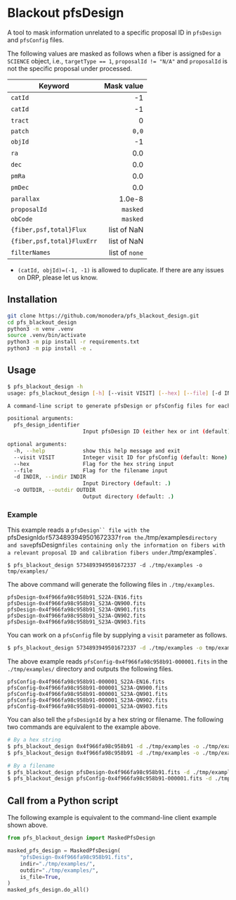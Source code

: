 # Blackout pfsDesign

A tool to mask information unrelated to a specific proposal ID in `pfsDesign` and `pfsConfig` files.

The following values are masked as follows when a fiber is assigned for a `SCIENCE` object, i.e., `targetType == 1`, `proposalId != "N/A"` and `proposalId` is not the specific proposal under processed.

| Keyword                    |     Mask value |
|----------------------------|---------------:|
| `catId`                    |             -1 |
| `catId`                    |             -1 |
| `tract`                    |              0 |
| `patch`                    |          `0,0` |
| `objId`                    |             -1 |
| `ra`                       |            0.0 |
| `dec`                      |            0.0 |
| `pmRa`                     |            0.0 |
| `pmDec`                    |            0.0 |
| `parallax`                 |         1.0e-8 |
| `proposalId`               |       `masked` |
| `obCode`                   |       `masked` |
| `{fiber,psf,total}Flux`    |    list of NaN |
| `{fiber,psf,total}FluxErr` |    list of NaN |
| `filterNames`              | list of `none` |

- `(catId, objId)=(-1, -1)` is allowed to duplicate. If there are any issues on DRP, please let us know.

## Installation

```sh
git clone https://github.com/monodera/pfs_blackout_design.git
cd pfs_blackout_design
python3 -m venv .venv
source .venv/bin/activate
python3 -m pip install -r requirements.txt
python3 -m pip install -e .
```

## Usage

```sh
$ pfs_blackout_design -h
usage: pfs_blackout_design [-h] [--visit VISIT] [--hex] [--file] [-d INDIR] [-o OUTDIR] pfs_design_identifier

A command-line script to generate pfsDesign or pfsConfig files for each proposal in the input design or config file

positional arguments:
  pfs_design_identifier
                        Input pfsDesign ID (either hex or int (default)) or pfsDesign/pfsConfig filename

optional arguments:
  -h, --help            show this help message and exit
  --visit VISIT         Integer visit ID for pfsConfig (default: None)
  --hex                 Flag for the hex string input
  --file                Flag for the filename input
  -d INDIR, --indir INDIR
                        Input Directory (default: .)
  -o OUTDIR, --outdir OUTDIR
                        Output directory (default: .)
```

### Example
This example reads a `pfsDesign`` file with the `pfsDesignId` of `5734893949501672337` from the `./tmp/examples` directory and save `pfsDesign` files containing only the information on fibers with a relevant proposal ID and calibration fibers under `./tmp/examples`.

```shell
$ pfs_blackout_design 5734893949501672337 -d ./tmp/examples -o tmp/examples/
```

The above command will generate the following files in `./tmp/examples`.

```text
pfsDesign-0x4f966fa98c958b91_S22A-EN16.fits
pfsDesign-0x4f966fa98c958b91_S23A-QN900.fits
pfsDesign-0x4f966fa98c958b91_S23A-QN901.fits
pfsDesign-0x4f966fa98c958b91_S23A-QN902.fits
pfsDesign-0x4f966fa98c958b91_S23A-QN903.fits
```

You can work on a `pfsConfig` file by supplying a `visit` parameter as follows.

```sh
$ pfs_blackout_design 5734893949501672337 -d ./tmp/examples -o tmp/examples/ --visit 1
```

The above example reads `pfsConfig-0x4f966fa98c958b91-000001.fits` in the `./tmp/examples/` directory and outputs the following files.

```text
pfsConfig-0x4f966fa98c958b91-000001_S22A-EN16.fits
pfsConfig-0x4f966fa98c958b91-000001_S23A-QN900.fits
pfsConfig-0x4f966fa98c958b91-000001_S23A-QN901.fits
pfsConfig-0x4f966fa98c958b91-000001_S23A-QN902.fits
pfsConfig-0x4f966fa98c958b91-000001_S23A-QN903.fits
```

You can also tell the `pfsDesignId` by a hex string or filename. The following two commands are equivalent to the example above.

```sh
# By a hex string
$ pfs_blackout_design 0x4f966fa98c958b91 -d ./tmp/examples -o ./tmp/examples --hex
$ pfs_blackout_design 0x4f966fa98c958b91 -d ./tmp/examples -o ./tmp/examples --hex --visit 1

# By a filename
$ pfs_blackout_design pfsDesign-0x4f966fa98c958b91.fits -d ./tmp/examples -o ./tmp/examples --file
$ pfs_blackout_design pfsConfig-0x4f966fa98c958b91-000001.fits -d ./tmp/examples -o ./tmp/examples --file
```

## Call from a Python script

The following example is equivalent to the command-line client example shown above.

```python
from pfs_blackout_design import MaskedPfsDesign

masked_pfs_design = MaskedPfsDesign(
    "pfsDesign-0x4f966fa98c958b91.fits",
    indir="./tmp/examples/",
    outdir="./tmp/examples/",
    is_file=True,
)
masked_pfs_design.do_all()
```
